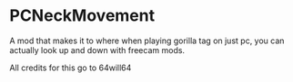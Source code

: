 # PCNeckMovement
A mod that makes it to where when playing gorilla tag on just pc, you can actually look up and down with freecam mods.

All credits for this go to 64will64

